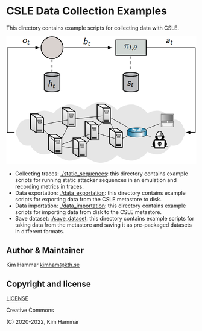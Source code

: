 # CSLE Data Collection Examples

This directory contains example scripts for collecting data with CSLE.

<p align="center">
<img src="./../../docs/img/traces_loop.png" width="600">
</p>

- Collecting traces: [./static_sequences](static_sequences): this directory contains example scripts for running static attacker sequences in an emulation and recording metrics in traces.
- Data exportation: [./data_exportation](data_exportation): this directory contains example scripts for exporting data from the CSLE metastore to disk.
- Data importation: [./data_importation](data_importation): this directory contains example scripts for importing data from disk to the CSLE metastore.
- Save dataset: [./save_dataset](save_dataset): this directory contains example scripts for taking data from the metastore and saving it as pre-packaged datasets in different formats.

## Author & Maintainer

Kim Hammar <kimham@kth.se>

## Copyright and license

[LICENSE](../../LICENSE.md)

Creative Commons

(C) 2020-2022, Kim Hammar